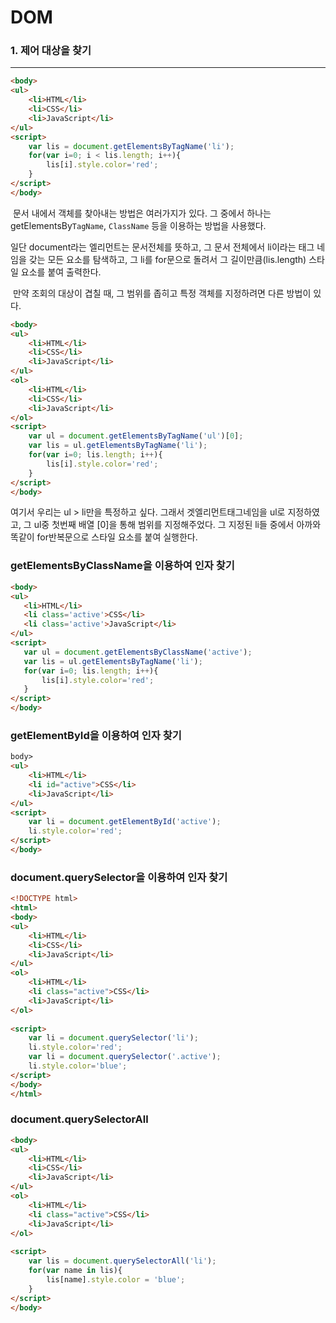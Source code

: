 # DOM



### 1. 제어 대상을 찾기 

---

```html
<body>
<ul>
    <li>HTML</li>
    <li>CSS</li>
    <li>JavaScript</li>
</ul>
<script>
    var lis = document.getElementsByTagName('li');
    for(var i=0; i < lis.length; i++){
        lis[i].style.color='red';   
    }
</script>
</body>

```

​	문서 내에서 객체를 찾아내는 방법은 여러가지가 있다. 그 중에서 하나는 getElementsBy`TagName`, `ClassName` 등을 이용하는 방법을 사용했다. 

일단 document라는 엘리먼트는 문서전체를 뜻하고, 그 문서 전체에서 li이라는 태그 네임을 갖는 모든 요소를 탐색하고, 그 li를 for문으로 돌려서 그 길이만큼(lis.length) 스타일 요소를 붙여 출력한다. 





​	만약 조회의 대상이 겹칠 때, 그 범위를 좁히고 특정 객체를 지정하려면 다른 방법이 있다. 

```html
<body>
<ul>
    <li>HTML</li>
    <li>CSS</li>
    <li>JavaScript</li>
</ul>
<ol>
    <li>HTML</li>
    <li>CSS</li>
    <li>JavaScript</li>
</ol>
<script>
    var ul = document.getElementsByTagName('ul')[0];
    var lis = ul.getElementsByTagName('li');
    for(var i=0; lis.length; i++){
        lis[i].style.color='red';   
    }
</script>
</body>
```

여기서 우리는 ul > li만을 특정하고 싶다. 그래서 겟엘리먼트태그네임을 ul로 지정하였고, 그 ul중 첫번째 배열 [0]을 통해 범위를 지정해주었다. 그 지정된 li들 중에서 아까와 똑같이 for반복문으로 스타일 요소를 붙여 실행한다. 



### getElementsByClassName을 이용하여 인자 찾기

 ```html
<body>
<ul>
    <li>HTML</li>
    <li class='active'>CSS</li>
    <li class='active'>JavaScript</li>
</ul>
<script>
    var ul = document.getElementsByClassName('active');
    var lis = ul.getElementsByTagName('li');
    for(var i=0; lis.length; i++){
        lis[i].style.color='red';   
    }
</script>
</body>
 ```



### getElementById을 이용하여 인자 찾기

```html
body>
<ul>
    <li>HTML</li>
    <li id="active">CSS</li>
    <li>JavaScript</li>
</ul>
<script>
    var li = document.getElementById('active');
    li.style.color='red';
</script>
</body>
```



### document.querySelector을 이용하여 인자 찾기

```html
<!DOCTYPE html>
<html>
<body>
<ul>
    <li>HTML</li>
    <li>CSS</li>
    <li>JavaScript</li>
</ul>
<ol>
    <li>HTML</li>
    <li class="active">CSS</li>
    <li>JavaScript</li>
</ol>
 
<script>
    var li = document.querySelector('li');
    li.style.color='red';
    var li = document.querySelector('.active');
    li.style.color='blue';
</script>
</body>
</html>
```



### document.querySelectorAll

```html
<body>
<ul>
    <li>HTML</li>
    <li>CSS</li>
    <li>JavaScript</li>
</ul>
<ol>
    <li>HTML</li>
    <li class="active">CSS</li>
    <li>JavaScript</li>
</ol>
 
<script>
    var lis = document.querySelectorAll('li');
    for(var name in lis){
        lis[name].style.color = 'blue';
    }
</script>
</body>
```

